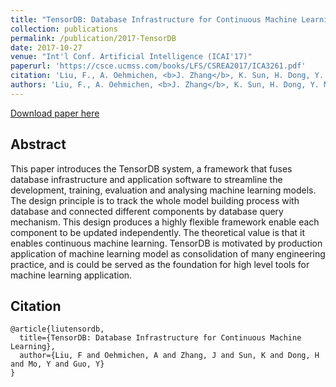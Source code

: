 ```yaml
---
title: "TensorDB: Database Infrastructure for Continuous Machine Learning"
collection: publications
permalink: /publication/2017-TensorDB
date: 2017-10-27
venue: "Int'l Conf. Artificial Intelligence (ICAI'17)"
paperurl: 'https://csce.ucmss.com/books/LFS/CSREA2017/ICA3261.pdf'
citation: 'Liu, F., A. Oehmichen, <b>J. Zhang</b>, K. Sun, H. Dong, Y. Mo, and Y. Guo. "TensorDB: Database Infrastructure for Continuous Machine Learning."'
authors: 'Liu, F., A. Oehmichen, <b>J. Zhang</b>, K. Sun, H. Dong, Y. Mo, and Y. Guo.'
---
```


[Download paper here](https://csce.ucmss.com/books/LFS/CSREA2017/ICA3261.pdf)

## Abstract
This paper introduces the TensorDB system, a framework that fuses database infrastructure and application software to streamline the development, training, evaluation and analysing machine learning models. The design principle is to track the whole model building process with database and connected different components by database query mechanism. This design produces a highly flexible framework enable each component to be updated independently. The theoretical value is that it enables continuous machine learning. TensorDB is motivated by production application of machine learning model as consolidation of many engineering practice, and is could be served as the foundation for high level tools for machine learning application.

## Citation
```
@article{liutensordb,
  title={TensorDB: Database Infrastructure for Continuous Machine Learning},
  author={Liu, F and Oehmichen, A and Zhang, J and Sun, K and Dong, H and Mo, Y and Guo, Y}
}
```
